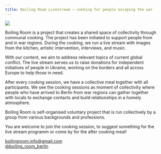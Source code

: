 ```yaml
---
title: Boiling Room Livestream – cooking for people escaping the war
---
```

![](/img/image_6487327-2.jpg)

Boiling Room is a project that creates a shared space of collectivity through communal cooking. The project has been initiated to support people from and in war regions. During the cooking, we run a live stream with images from the kitchen, artistic intervention, interviews, and music. 

With our content, we aim to address relevant topics of current global conflict. The live stream serves us to raise donations for independent initiatives of people in Ukraine, working on the borders and all across Europe to help those in need. 

After every cooking session, we have a collective meal together with all participants. We see the cooking sessions as moment of collectivity where people who have arrived to Berlin from war regions can gather together with locals to exchange contacts and build relationships in a homely atmosphere.

Boiling Room is self-organised voluntary project that is run collectively by a group from various backgrounds and professions.


You are welcome to join the cooking session, to suggest something for the live stream programm or come by for the after cooking meal!

boilingroom.info@gmail.com
<br>[@boiling_room_berlin](https://www.instagram.com/boiling_room_berlin/)<br>